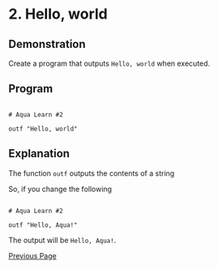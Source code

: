 
# 2. Hello, world

## Demonstration

Create a program that outputs `Hello, world` when executed.

## Program

```

# Aqua Learn #2

outf "Hello, world"

```

## Explanation

The function `outf` outputs the contents of a string

So, if you change the following

```

# Aqua Learn #2

outf "Hello, Aqua!"

```

The output will be `Hello, Aqua!`.

[Previous Page](./1.md)